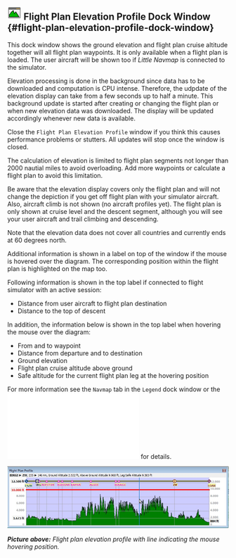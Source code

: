 ## ![Flight Plan Elevation Profile](../images/icons/profiledock.png "Flight Plan Elevation Profile") Flight Plan Elevation Profile Dock Window {#flight-plan-elevation-profile-dock-window}

This dock window shows the ground elevation and flight plan cruise altitude together will all flight plan waypoints. It is only available when a flight plan is loaded. The user aircraft will be shown too if _Little Navmap_ is connected to the simulator.

Elevation processing is done in the background since data has to be downloaded and computation is CPU intense. Therefore, the udpdate of the elevation display can take from a few seconds up to half a minute. This background update is started after creating or changing the flight plan or when new elevation data was downloaded. The display will be updated accordingly whenever new data is available.

Close the `Flight Plan Elevation Profile` window if you think this causes performance problems or stutters. All updates will stop once the window is closed.

The calculation of elevation is limited to flight plan segments not longer than 2000 nautial miles to avoid overloading.
Add more waypoints or calculate a flight plan to avoid this limitation.

Be aware that the elevation display covers only the flight plan and will not change the depiction if you get off flight plan with your simulator aircraft. Also, aircraft climb is not shown (no aircraft profiles yet).
The flight plan is only shown at cruise level and the descent segment, although you will see your user aircraft and trail climbing and descending.

Note that the elevation data does not cover all countries and currently ends at 60 degrees north.

Additional information is shown in a label on top of the window if the mouse is hovered over the diagram.
The corresponding position within the flight plan is highlighted on the map too.

Following information is shown in the top label if connected to flight simulator with an active session:

* Distance from user aircraft to flight plan destination
* Distance to the top of descent

In addition, the information below is shown in the top label when hovering the mouse over the diagram:

* From and to waypoint
* Distance from departure and to destination
* Ground elevation
* Flight plan cruise altitude above ground
* Safe altitude for the current flight plan leg at the hovering position

For more information see the `Navmap` tab in the `Legend` dock window or the
![Nav Map Legend](LEGEND.md#elevation-profile-legend) for details.


![Flight Plan Elevation Profile](../images/profile.jpg "Flight Plan Elevation Profile")

_**Picture above:** Flight plan elevation profile with line indicating the mouse hovering position._

